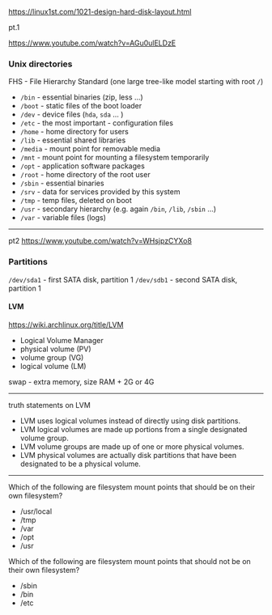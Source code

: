 https://linux1st.com/1021-design-hard-disk-layout.html

pt.1 

https://www.youtube.com/watch?v=AGu0ulELDzE

### Unix directories

FHS - File Hierarchy Standard (one large tree-like model starting with root `/`)


- `/bin` - essential binaries (zip, less ...)
- `/boot` - static files of the boot loader
- `/dev` - device files (`hda`, `sda` ... )
- `/etc` - the most important - configuration files
- `/home` - home directory for users
- `/lib` - essential shared libraries
- `/media` - mount point for removable media
- `/mnt` - mount point for mounting a filesystem temporarily
- `/opt` - application software packages
- `/root` - home directory of the root user
- `/sbin` - essential binaries
- `/srv` - data for services provided by this system
- `/tmp` - temp files, deleted on boot
- `/usr` - secondary hierarchy (e.g. again `/bin`, `/lib`, `/sbin` ...)
- `/var` - variable files (logs)


---
pt2 https://www.youtube.com/watch?v=WHsjpzCYXo8

### Partitions

`/dev/sda1` - first SATA disk, partition 1
`/dev/sdb1` - second SATA disk, partition 1

#### LVM

https://wiki.archlinux.org/title/LVM

- Logical Volume Manager
- physical volume (PV)
- volume group (VG)
- logical volume (LM)

swap - extra memory, size RAM + 2G or 4G

---
truth statements on LVM

- LVM uses logical volumes instead of directly using disk partitions.
- LVM logical volumes are made up portions from a single designated volume group.
- LVM volume groups are made up of one or more physical volumes.
- LVM physical volumes are actually disk partitions that have been designated to be a physical volume.


---

Which of the following are filesystem mount points that should be on their own filesystem?

- /usr/local
- /tmp
- /var
- /opt
- /usr

Which of the following are filesystem mount points that should not be on their own filesystem?

- /sbin
- /bin
- /etc